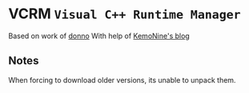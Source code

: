 # VCRM `Visual C++ Runtime Manager`

Based on work of [donno](https://github.com/donno)
With help of [KemoNine's blog](https://blog.kemonine.info/blog/2024-11-07-windows-vc-redist/)

## Notes

When forcing to download older versions, its unable to unpack them.
